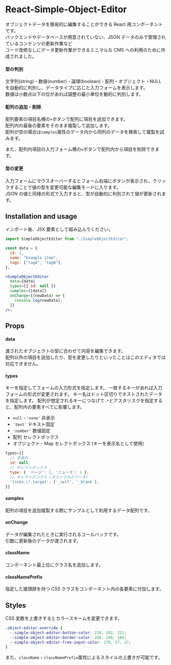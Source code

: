 # React-Simple-Object-Editor

オブジェクトデータを簡易的に編集することができる React 用コンポーネントです。  
バックエンドやデータベースが用意されていない、JSON データのみで管理されているコンテンツの更新作業など  
コード改修なしにデータ更新作業ができるミニマルな CMS への利用のために作成されました。

#### 型の判別

文字列(string)・数値(number)・論理(boolean)・配列・オブジェクト・NULL を自動的に判別し、データタイプに応じた入力フォームを表示します。  
数値は小数点以下の位があれば調整の最小単位を動的に判別します。

#### 配列の追加・削除

配列要素の項目名横の`+`ボタンで配列に項目を追加できます。  
配列内の最後の要素をそのまま複製して追加します。  
配列が空の場合は`samples`属性のデータ内から同列のデータを検索して複製を試みます。

また、配列内項目の入力フォーム横の`x`ボタンで配列内から項目を削除できます。

#### 型の変更

入力フォームにマウスオーバーするとフォーム右端にボタンが表示され、クリックすることで値の型を変更可能な編集モードに入ります。  
JSON の値と同様の形式で入力すると、型が自動的に判別されて値が更新されます。

## Installation and usage

インポート後、JSX 要素として組み込んでください。

```jsx
import SimpleObjectEditor from "./SimpleObjectEditor";

const data = {
  id: 1,
  name: "Example item",
  tags: ["tagA", "tagB"],
};

<SimpleObjectEditor
  data={data}
  types={{ id: null }}
  samples={[data]}
  onChange={(newData) => {
    console.log(newData);
  }}
/>;
```

## Props

#### data

渡されたオブジェクトの型に合わせて内容を編集できます。  
配列以外の項目を追加したり、型を変更したりといったことはこのエディタでは対応できません。

#### types

キーを指定してフォームの入力形式を指定します。
一致するキーがあれば入力フォームの形式が変更されます。
キー名はドット区切りでネストされたデータを指定します。
配列が想定されるキーにつなげて`.*`とアスタリスクを指定すると、配列内の要素すべてに影響します。

- `null`・`'none'` 非表示
- `'text'` テキスト固定
- `'number'` 数値固定
- 配列 セレクトボックス
- オブジェクト・Map セレクトボックス (キーを表示名として使用)

```jsx
types={{
  // 非表示
  id: null,
  // セレクトボックス
  type: { 'ページ': 1, 'ニュース': 2 },
  // セレクトボックス (ネストされたデータ)
  'links.\*.target': ['_self', '_blank'],
}}
```

#### samples

配列の項目を追加複製する際にサンプルとして利用するデータ配列です。

#### onChange

データが編集されたときに実行されるコールバックです。  
引数に更新後のデータが渡されます。

#### className

コンポーネント最上位にクラス名を追加します。

#### classNamePrefix

指定した接頭辞を持つ CSS クラスをコンポーネント内の各要素に付加します。

## Styles

CSS 変数を上書きするとカラースキームを変更できます。

```css
.object-editor-override {
  --simple-object-editor-button-color: 210, 202, 221;
  --simple-object-editor-border-color: 200, 190, 204;
  --simple-object-editor-free-input-color: 178, 27, 27;
}
```

また、`className`・`classNamePrefix`属性によるスタイルの上書きが可能です。
